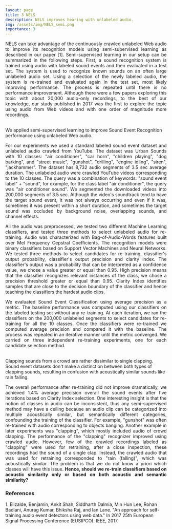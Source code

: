 ```yaml
---
layout: page
title: 3 NELS
description: NELS improves hearing with unlabeled audio.
img: /assets/img/NELS_semi.png
importance: 3
---
```


<p align="justify">NELS can take advantage of the continuously crawled unlabeled Web audio to improve its recognition models using semi-supervised learning as described in our paper [1]. Semi-supervised learning in our setup can be summarized in the following steps. First, a sound recognition system is trained using audio with labeled sound events and then evaluated in a test set. The system is used to recognize known sounds on an often large unlabeled audio set. Using a selection of the newly labeled audio, the system is re-trained and evaluated again in the test set, most likely improving performance. The process is repeated until there is no performance improvement. Although there were a few papers exploring this topic with about 20,000 audio-only recordings, to the best of our knowledge, our study published in 2017 was the first to explore the topic using audio from Web videos and with one order of magnitude more recordings.</p>
<br>

<div class="row">
    <div class="col-sm mt-3 mt-md-0">
        <img class="img-fluid rounded z-depth-1" src="{{ '/assets/img/NELS_semi.png' | relative_url }}" alt="" title="example image"/>
    </div>
</div>
<div class="caption">
    We applied semi-supervised learning to improve Sound Event Recognition performance using unlabeled Web audio.
</div>

<p align="justify">For our experiments we used a standard labeled sound event dataset and unlabeled audio crawled from YouTube. The dataset was Urban Sounds with 10 classes: "air conditioner", "car horn", "children playing", "dog barking", and "street music", "gunshot", "drilling", "engine idling", "siren", "jackhammer". The dataset has 8,732 audio segments of 3.5 sec average duration. The unlabeled audio were crawled YouTube videos corresponding to the 10 classes. The query was a combination of keywords: "sound event label" + "sound", for example, for the class label "air conditioner", the query was "air conditioner sound". We segmented the downloaded videos into 200,000 segments of 3.5 sec. Although the video's soundtrack tend to have the target sound event, it was not always occurring and even if it was, sometimes it was present within a short duration, and sometimes the target sound was occluded by background noise, overlapping sounds, and channel effects.</p>

<p align="justify"> All the audio was preprocessed, we tested two different Machine Learning classifiers, and tested three methods to select unlabeled audio for re-training. Audio was characterized with Bag-of-Audio-Words features built over Mel Frequency Cepstral Coefficients. The recognition models were binary classifiers based on Support Vector Machines and Neural Networks. We tested three methods to select candidates for re-training, classifier's output probability, classifier's output precision and clarity index. The classifier's output was a probability that can be interpreted as a confidence value, we chose a value greater or equal than 0.95. High precision means that the classifier recognizes relevant instances of the class, we chose a precision threshold greater or equal than 0.95. Clarity Index identifies samples that are close to the decision boundary of the classifier and hence teaching the classifiers the hardest audio clips. </p>

<p align="justify">We evaluated Sound Event Classification using average precision as a metric. The baseline performance was computed using our classifiers on the labeled testing set without any re-training. At each iteration, we ran the classifiers on the 200,000 unlabeled segments to select candidates for re-training for all the 10 classes. Once the classifiers were re-trained we computed average precision and compared it with the baseline. The process was repeated in an iterative manner until the metric converged. We carried on three independent re-training experiments, one for each candidate selection method.</p>
<br>

<div class="row">
    <div class="col-sm mt-3 mt-md-0">
        <img class="img-fluid rounded z-depth-1" src="{{ '/assets/img/NELS_semi_examples.png' | relative_url }}" alt="" title="example image"/>
    </div>
</div>
<div class="caption">
    Clapping sounds from a crowd are rather dissimilar to single clapping. Sound event datasets don't make a distinction between both types of clapping sounds, resulting in confusion with acoustically similar sounds like rain falling.
</div>

<p align="justify">The overall performance after re-training did not improve dramatically, we achieved 1.4% average precision overall the sound events after five iterations based on Clarity Index selection. One interesting insight is that the notion of classes in audio can be inconsistent, thus any semi-supervised method may have a ceiling because an audio clip can be categorized into multiple acoustically similar, but semantically different categories, confounding the training of the classifier. For example, "gunshot" was often re-trained with audio corresponding to objects banging. Another example in later experiments was "clapping", which mostly included audio of crowd clapping. The performance of the "clapping" recognizer improved using crawled audio. However, few of the crawled recordings labeled as "clapping" were used for retraining, after a close inspection, these recordings had the sound of a single clap. Instead, the crawled audio that was used for retraining corresponded to "rain (falling)", which was acoustically similar. The problem is that we do not know a priori which classes will have this issue. <b>Hence, should we re-train classifiers based on acoustic similarity only or based on both acoustic and semantic similarity?</b>
</p>

<h3>References</h3>
1. Elizalde, Benjamin, Ankit Shah, Siddharth Dalmia, Min Hun Lee, Rohan Badlani, Anurag Kumar, Bhiksha Raj, and Ian Lane. "An approach for self-training audio event detectors using web data." In 2017 25th European Signal Processing Conference (EUSIPCO). IEEE, 2017.



<!--
<div class="row">
    <div class="col-sm mt-3 mt-md-0">
        <img class="img-fluid rounded z-depth-1" src="{{ '/assets/img/1.jpg' | relative_url }}" alt="" title="example image"/>
    </div>
    <div class="col-sm mt-3 mt-md-0">
        <img class="img-fluid rounded z-depth-1" src="{{ '/assets/img/3.jpg' | relative_url }}" alt="" title="example image"/>
    </div>
    <div class="col-sm mt-3 mt-md-0">
        <img class="img-fluid rounded z-depth-1" src="{{ '/assets/img/5.jpg' | relative_url }}" alt="" title="example image"/>
    </div>
</div>
<div class="caption">
    Caption photos easily. On the left, a road goes through a tunnel. Middle, leaves artistically fall in a hipster photoshoot. Right, in another hipster photoshoot, a lumberjack grasps a handful of pine needles.
</div>
<div class="row">
    <div class="col-sm mt-3 mt-md-0">
        <img class="img-fluid rounded z-depth-1" src="{{ '/assets/img/5.jpg' | relative_url }}" alt="" title="example image"/>
    </div>
</div>
<div class="caption">
    This image can also have a caption. It's like magic.
</div>

You can also put regular text between your rows of images.
Say you wanted to write a little bit about your project before you posted the rest of the images.
You describe how you toiled, sweated, *bled* for your project, and then... you reveal it's glory in the next row of images.


<div class="row justify-content-sm-center">
    <div class="col-sm-8 mt-3 mt-md-0">
        <img class="img-fluid rounded z-depth-1" src="{{ '/assets/img/6.jpg' | relative_url }}" alt="" title="example image"/>
    </div>
    <div class="col-sm-4 mt-3 mt-md-0">
        <img class="img-fluid rounded z-depth-1" src="{{ '/assets/img/11.jpg' | relative_url }}" alt="" title="example image"/>
    </div>
</div>
<div class="caption">
    You can also have artistically styled 2/3 + 1/3 images, like these.
</div>


The code is simple.
Just wrap your images with `<div class="col-sm">` and place them inside `<div class="row">` (read more about the <a href="https://getbootstrap.com/docs/4.4/layout/grid/" target="_blank">Bootstrap Grid</a> system).
To make images responsive, add `img-fluid` class to each; for rounded corners and shadows use `rounded` and `z-depth-1` classes.
Here's the code for the last row of images above:

```html
<div class="row justify-content-sm-center">
    <div class="col-sm-8 mt-3 mt-md-0">
        <img class="img-fluid rounded z-depth-1" src="{{ '/assets/img/6.jpg' | relative_url }}" alt="" title="example image"/>
    </div>
    <div class="col-sm-4 mt-3 mt-md-0">
        <img class="img-fluid rounded z-depth-1" src="{{ '/assets/img/11.jpg' | relative_url }}" alt="" title="example image"/>
    </div>
</div>
```
-->
